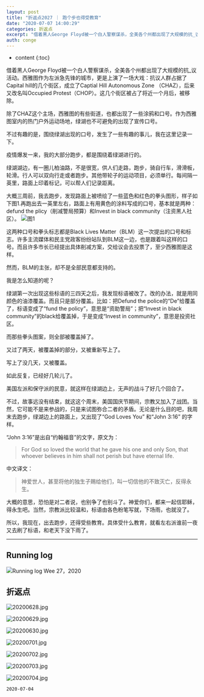 ```yaml
---
layout: post
title: "折返点2027 ｜ 跑个步也得受教育"
date: "2020-07-07 14:00:29"
categories: 折返点
excerpt: "借着黑人George Floyd被一个白人警察谋杀，全美各个州都出现了大规模的抗_议活动。西雅图作为左派急先锋的城市，更是上演了一场大戏：抗议人..."
auth: conge
---
```

* content
{:toc}

借着黑人George Floyd被一个白人警察谋杀，全美各个州都出现了大规模的抗_议活动。西雅图作为左派急先锋的城市，更是上演了一场大戏：抗议人群占据了Capital hill的几个街区，成立了Captial Hill Autonomous Zone （CHAZ），后来又改名叫Occupied Protest（CHOP）。这几个街区被占了将近一个月后，被移除。

除了CHAZ这个主场，西雅图的有些街道，也都出现了一些涂鸦和口号。作为西雅图室内的热门户外运动场地，绿湖也不可避免的出现了宣传口号。

不过有趣的是，围绕绿湖出现的口号，发生了一些有趣的事儿，我在这里记录一下。

疫情爆发一来，我的大部分跑步，都是围绕着绿湖进行的。

绿湖湖边，有一圈儿柏油路，不是很宽，供人们走路，跑步，骑自行车，滑滑板，轮滑。行人可以双向行走或者跑步。其他带轮子的运动项目，必须单行。每间隔一英里，路面上印着标记，可以帮人们记录距离。

大概三周前，我去跑步，发现路面上被喷绘了一些蓝色和红色的拳头图形，样子如下图1.再跑出去一英里左右，路面上有用黄色的涂料写成的口号，基本就是两种：defund the plicy（削减警局预算）和Invest in black community（注资黑人社区）。
![图1](/assets/images/折返点/118382-80e2a547eec3d3ea.png)

这两种口号和拳头标志都是Black Lives Matter（BLM）这一次提出的口号和标志。许多主流媒体和民主党政客纷纷站队到BLM这一边，也是跟着叫这样的口号。而且许多市长已经提出具体削减方案，交给议会去投票了，至少西雅图是这样。

然而，BLM的主张，却不是全部民意都支持的。

我是怎么知道的呢？

绿湖第一次出现这些标语的三四天之后，我发现标语被改了。改的办法，就是用同颜色的油漆覆盖。而且只是部分覆盖。比如：把Defund the police的“De”给覆盖了，标语变成了“fund the policy”，意思是“资助警局”；把“Invest in black community”的black给覆盖掉，于是变成“Invest in community”，意思是投资社区。

而那些拳头图案，则全部被覆盖掉了。

又过了两天，被覆盖掉的部分，又被重新写上了。

写上了没几天，又被覆盖。

如此反复，已经好几轮儿了。

美国左派和保守派的民意，就这样在绿湖边上，无声的战斗了好几个回合了。

不过，故事远没有结束，就这这个周末，美国国庆节期间，宗教又加入了战团。当然，它可能不是来参战的，只是来试图弥合二者的矛盾。无论是什么目的吧，我周末去跑步，绿湖边上的路面上，又出现了“God Loves You” 和“John 3:16” 的字样。

“John 3:16”是出自“约翰福音”的文字，原文为：

> For God so loved the world that he gave his one and only Son, that whoever believes in him shall not perish but have eternal life.

中文译文：

> 神爱世人，甚至将他的独生子赐给他们，叫一切信他的不致灭亡，反得永生。

大概的意思，恐怕是对二者说，也别争了也别斗了。神爱你们，都来一起信耶稣，得永生吧。当然，宗教派比较温和，标语由各色粉笔写就，下场雨，也就没了。

所以，我现在，出去跑步，还得受些教育。具体受什么教育，就看左右派谁前一夜又去刷了标语，和老天下没下雨了。

----

## Running log
![Running log Wee 27，2020](/assets/images/折返点/118382-40f4f12af8be2f60.png)

 ## 折返点
 
![20200628.jpg](/assets/images/折返点/118382-dc76023a97bc2af2.jpg)

![20200629.jpg](/assets/images/折返点/118382-b5244f61d23515f9.jpg)

![20200630.jpg](/assets/images/折返点/118382-867a47ce50751c59.jpg)

![20200701.jpg](/assets/images/折返点/118382-3ff59ac4e7daba7d.jpg)

![20200702.jpg](/assets/images/折返点/118382-174d3cf3ccbee966.jpg)

![20200703.jpg](/assets/images/折返点/118382-0ca1adf2671fa08d.jpg)

![20200704.jpg](/assets/images/折返点/118382-f701797ac26d7503.jpg)

```
2020-07-04
```
